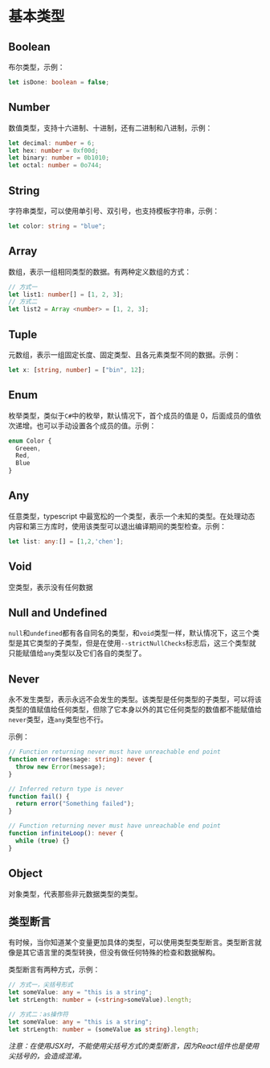 # 基本类型

## Boolean

布尔类型，示例：

```ts
let isDone: boolean = false;
```

## Number

数值类型，支持十六进制、十进制，还有二进制和八进制，示例：

```ts
let decimal: number = 6;
let hex: number = 0xf00d;
let binary: number = 0b1010;
let octal: number = 0o744;
```

## String

字符串类型，可以使用单引号、双引号，也支持模板字符串，示例：

```ts
let color: string = "blue";
```

## Array

数组，表示一组相同类型的数据。有两种定义数组的方式：

```ts
// 方式一
let list1: number[] = [1, 2, 3];
// 方式二
let list2 = Array <number> = [1, 2, 3];
```

## Tuple

元数组，表示一组固定长度、固定类型、且各元素类型不同的数据。示例：

```ts
let x: [string, number] = ["bin", 12];
```

## Enum

枚举类型，类似于`C#`中的枚举，默认情况下，首个成员的值是 0，后面成员的值依次递增。也可以手动设置各个成员的值。示例：

```ts
enum Color {
  Greeen,
  Red,
  Blue
}
```

## Any

任意类型，typescript 中最宽松的一个类型，表示一个未知的类型。在处理动态内容和第三方库时，使用该类型可以退出编译期间的类型检查。示例：

```ts
let list: any:[] = [1,2,'chen'];
```

## Void

空类型，表示没有任何数据

## Null and Undefined

`null`和`undefined`都有各自同名的类型，和`void`类型一样，默认情况下，这三个类型是其它类型的子类型，但是在使用`--strictNullChecks`标志后，这三个类型就只能赋值给`any`类型以及它们各自的类型了。

## Never

永不发生类型，表示永远不会发生的类型。该类型是任何类型的子类型，可以将该类型的值赋值给任何类型，但除了它本身以外的其它任何类型的数值都不能赋值给`never`类型，连`any`类型也不行。

示例：

```ts
// Function returning never must have unreachable end point
function error(message: string): never {
  throw new Error(message);
}

// Inferred return type is never
function fail() {
  return error("Something failed");
}

// Function returning never must have unreachable end point
function infiniteLoop(): never {
  while (true) {}
}
```

## Object

对象类型，代表那些非元数据类型的类型。

## 类型断言

有时候，当你知道某个变量更加具体的类型，可以使用类型类型断言。类型断言就像是其它语言里的类型转换，但没有做任何特殊的检查和数据解构。

类型断言有两种方式，示例：

```ts
// 方式一，尖括号形式
let someValue: any = "this is a string";
let strLength: number = (<string>someValue).length;

// 方式二：as操作符
let someValue: any = "this is a string";
let strLength: number = (someValue as string).length;
```  

*注意：在使用JSX时，不能使用尖括号方式的类型断言，因为React组件也是使用尖括号的，会造成混淆。*